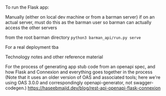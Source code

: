 To run the Flask app:

Manually (either on local dev machine or from a barman server) if on an actual server, must do this as the barman user so barman can actually access the other servers  

from the root barman directory
`python3 barman_api/run.py serve`


For a real deployment tba

Technology notes and other reference material

For the process of generating app stub code from an openapi spec, and how Flask and Connexion and everything goes together in the process (Note that it uses an older version of OAS and associated tools; here we're using OAS 3.0.0 and correspondingly openapi-generator, not swagger-codegen.) https://haseebmajid.dev/blog/rest-api-openapi-flask-connexion
